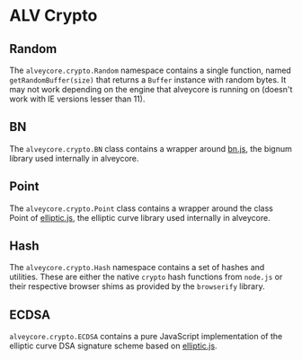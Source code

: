 # ALV Crypto

## Random
The `alveycore.crypto.Random` namespace contains a single function, named `getRandomBuffer(size)` that returns a `Buffer` instance with random bytes. It may not work depending on the engine that alveycore is running on (doesn't work with IE versions lesser than 11).

## BN
The `alveycore.crypto.BN` class contains a wrapper around [bn.js](https://github.com/indutny/bn.js), the bignum library used internally in alveycore.

## Point
The `alveycore.crypto.Point` class contains a wrapper around the class Point of [elliptic.js](https://github.com/indutny/elliptic), the elliptic curve library used internally in alveycore.

## Hash
The `alveycore.crypto.Hash` namespace contains a set of hashes and utilities. These are either the native `crypto` hash functions from `node.js` or their respective browser shims as provided by the `browserify` library.

## ECDSA
`alveycore.crypto.ECDSA` contains a pure JavaScript implementation of the elliptic curve DSA signature scheme based on [elliptic.js](https://github.com/indutny/elliptic).
